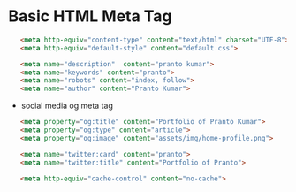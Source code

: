 # Basic HTML Meta Tag 


```html
   <meta http-equiv="content-type" content="text/html" charset="UTF-8">
   <meta http-equiv="default-style" content="default.css">
```

```html
   <meta name="description"  content="pranto kumar">
   <meta name="keywords" content="pranto">
   <meta name="robots" content="index, follow">
   <meta name="author" content="Pranto Kumar">
```

- social media og meta tag
```html
   <meta property="og:title" content="Portfolio of Pranto Kumar">
   <meta property="og:type" content="article">
   <meta property="og:image" content="assets/img/home-profile.png">
```

```html
   <meta name="twitter:card" content="pranto">
   <meta name="twitter:title" content="Portfolio of Pranto">
```


```html
   <meta http-equiv="cache-control" content="no-cache">
```


